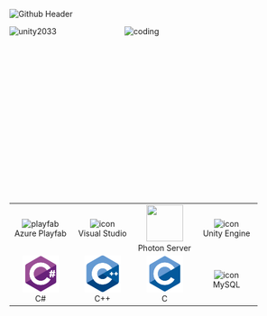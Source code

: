 ![Github Header](https://github.com/Unity2033/Unity2033/assets/82032086/8f652925-af2f-4d38-9f23-a11a0919f9f2)

<p align="left"> <img src="https://komarev.com/ghpvc/?username=unity2033&label=Profile%20views&color=0e75b6&style=flat" alt="unity2033"/>
<img align="right" alt="coding" width = "300" height = "300" src = "https://github.com/Unity2033/Unity2033/assets/82032086/64d5105d-ac4d-430f-9922-9b3037a7c18e">
  
<table align="left">
  <tr>
    <td align="center" width="96">
        <img src="https://github.com/Unity2033/Unity2033/assets/82032086/0caab661-9b8b-4f21-8a19-45a612a1dda3" width="65" height="65" alt="playfab" />
      <br>Azure Playfab
    </td>
  <td align="center" width="96">
        <img src="https://github.com/Unity2033/Unity2033/assets/82032086/4e588b51-2c01-47cf-9c8f-587dd7bf1789" alt="icon" width="65" height="65" />
      <br>Visual Studio
    </td>
    <td align="center" width="96">
        <img src="https://github.com/Unity2033/Unity2033/assets/82032086/3baf3236-e5cf-437d-b97e-22f7595b9682" width="65" height="65" />
      <br>Photon Server
    <td align="center" width="96">
        <img src="https://github.com/Unity2033/Unity2033/assets/82032086/7ff4b9ba-9d59-46cd-a1eb-df812b194e11" alt="icon" width="65" height="65" />
      <br>Unity Engine
    </td>
  <tr>
    <td align="center"  width="96">
        <img src="https://raw.githubusercontent.com/devicons/devicon/master/icons/csharp/csharp-original.svg" width="65" height="65" alt="csharp" />
      <br>C#
    </td>
    <td align="center" width="96">
        <img src="https://raw.githubusercontent.com/devicons/devicon/master/icons/cplusplus/cplusplus-original.svg" width="65" height="65" alt="cpp" />
      <br>C++
    </td>
    <td align="center"  width="96">
        <img src="https://raw.githubusercontent.com/devicons/devicon/master/icons/c/c-original.svg" width="65" height="65" alt="c" />
      <br>C
          </td>
   <td align="center" width="96">
        <img src="https://github.com/Unity2033/Unity2033/assets/82032086/1edf99d4-7a21-4693-b1c0-3982d86ff563" alt="icon" width="65" height="65" />
      <br>MySQL
 </tr>
</table>
<br><br>
